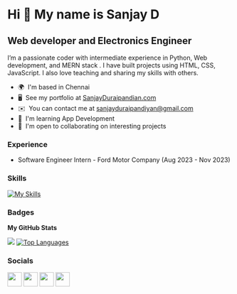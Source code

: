 Hi 👋 My name is Sanjay D
============================

Web developer and Electronics Engineer
-----------------------------------

I’m a passionate coder with intermediate experience in Python, Web development, and MERN stack . I have built projects using HTML, CSS, JavaScript. I also love teaching and sharing my skills with others.

* 🌍  I'm based in Chennai
* 🖥️  See my portfolio at [SanjayDuraipandian.com](https://mr-friend-sanjay.github.io/sanjayportfolio/)
* ✉️  You can contact me at [sanjayduraipandiyan@gmail.com](mailto:sanjayduraipandiyan@gmail.com)
* 🧠  I'm learning App Development
* 🤝  I'm open to collaborating on interesting projects

### Experience

* Software Engineer Intern - Ford Motor Company (Aug 2023 - Nov 2023)

### Skills

[![My Skills](https://skillicons.dev/icons?i=java,py,mysql,django,bootstrap,nodejs,express,postgres,git,github,arduino,discord,express,jquery,matlab,react,nodejs,postman,js,html,css,unity,vscode,bash,spring,gradle,idea,,maven,ps,r)](https://linktr.ee/aadhithya.d)

### Badges

<b>My GitHub Stats</b>

<p>
<!-- <a href="http://www.github.com/SanjayDurai"><img src="https://github-readme-stats.vercel.app/api?username=SanjayDurai&show_icons=true&hide=&count_private=true&title_color=0891b2&text_color=ffffff&icon_color=0891b2&bg_color=1c1917&hide_border=true&show_icons=true" alt="SanjayDurai's GitHub stats" /></a> -->
<a href="http://www.github.com/Aadhithya-D"><img src="https://github-readme-streak-stats.herokuapp.com/?user=SanjayDurai&stroke=ffffff&background=1c1917&ring=0891b2&fire=0891b2&currStreakNum=ffffff&currStreakLabel=0891b2&sideNums=ffffff&sideLabels=ffffff&dates=ffffff&hide_border=true" /></a>
<a href="https://github.com/SanjayDurai" align="left"><img src="https://github-readme-stats.vercel.app/api/top-langs/?username=SanjayDurai&langs_count=8&title_color=0891b2&text_color=ffffff&icon_color=0891b2&bg_color=1c1917&hide_border=true&locale=en&custom_title=Top%20%Languages&layout=compact" alt="Top Languages" /></a>
</p>

### Socials

<p align="left"> <a href="https://www.github.com/SanjayDurai" target="_blank" rel="noreferrer"><img src="https://raw.githubusercontent.com/danielcranney/readme-generator/main/public/icons/socials/github-dark.svg" width="32" height="32" /></a>  <a href="http://www.instagram.com/san.joyyy" target="_blank" rel="noreferrer"><img src="https://raw.githubusercontent.com/danielcranney/readme-generator/main/public/icons/socials/instagram.svg" width="32" height="32" /></a> <a href="https://www.linkedin.com/in/sanjay-duraipandian-019b87245/" target="_blank" rel="noreferrer"><img src="https://raw.githubusercontent.com/danielcranney/readme-generator/main/public/icons/socials/linkedin.svg" width="32" height="32" /></a> <a href="https://www.twitter.com/" target="_blank" rel="noreferrer"><img src="https://raw.githubusercontent.com/danielcranney/readme-generator/main/public/icons/socials/twitter.svg" width="32" height="32" /></a></p>
